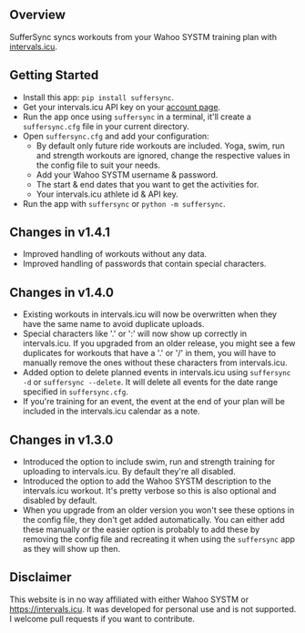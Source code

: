 ## Overview
SufferSync syncs workouts from your Wahoo SYSTM training plan with [intervals.icu](https://intervals.icu).

## Getting Started
- Install this app: `pip install suffersync`.
- Get your intervals.icu API key on your [account page](https://intervals.icu/settings).
- Run the app once using `suffersync` in a terminal, it'll create a `suffersync.cfg` file in your current directory.
- Open `suffersync.cfg` and add your configuration:
    - By default only future ride workouts are included. Yoga, swim, run and strength workouts are ignored, change the respective values in the config file to suit your needs.
    - Add your Wahoo SYSTM username & password.
    - The start & end dates that you want to get the activities for.
    - Your intervals.icu athlete id & API key.
- Run the app with `suffersync` or `python -m suffersync`.

## Changes in v1.4.1
- Improved handling of workouts without any data.
- Improved handling of passwords that contain special characters.

## Changes in v1.4.0
- Existing workouts in intervals.icu will now be overwritten when they have the same name to avoid duplicate uploads.
- Special characters like '.' or ':' will now show up correctly in intervals.icu. If you upgraded from an older release, you might see a few duplicates for workouts that have a '.' or '/' in them, you will have to manually remove the ones without these characters from intervals.icu.
- Added  option to delete planned events in intervals.icu using `suffersync -d` or `suffersync --delete`. It will delete all events for the date range specified in `suffersync.cfg`.
- If you're training for an event, the event at the end of your plan will be included in the intervals.icu calendar as a note.

## Changes in v1.3.0
- Introduced the option to include swim, run and strength training for uploading to intervals.icu. By default they're all disabled.
- Introduced the option to add the Wahoo SYSTM description to the intervals.icu workout. It's pretty verbose so this is also optional and disabled by default.
- When you upgrade from an older version you won't see these options in the config file, they don't get added automatically. You can either add these manually or the easier option is probably to add these by removing the config file and recreating it when using the `suffersync` app as they will show up then.

## Disclaimer
This website is in no way affiliated with either Wahoo SYSTM or https://intervals.icu. It was developed for personal use and is not supported. I welcome pull requests if you want to contribute.
